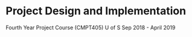 # Project Design and Implementation
 Fourth Year Project Course (CMPT405) U of S Sep 2018 - April 2019 

